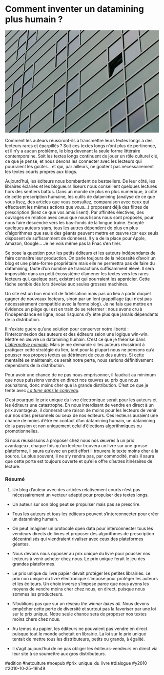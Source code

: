 # Comment inventer un datamining plus humain&nbsp;?

![](_i/4179232964_d81c0c85181.webp)

Comment les auteurs réussiront-ils à transmettre leurs textes longs à des lecteurs rares et éparpillés ? Soit ces textes longs n’ont plus de pertinence, et il n’y a aucun problème, le blog devenant la seule forme littéraire contemporaine. Soit les textes longs continuent de jouer un rôle culturel clé, ce que je pense, et nous devons les connecter avec les lecteurs qui pourraient les goûter… et qui, par ailleurs, ne goûtent pas nécessairement les textes courts propres aux blogs.

Aujourd’hui, les éditeurs nous bombardent de bestsellers. De leur côté, les libraires éclairés et les blogueurs liseurs nous conseillent quelques lectures hors des sentiers battus. Dans un monde de plus en plus numérique, à côté de cette prescription humaine, les outils de datamining (analyse de ce que vous lisez, des articles que vous consultez, comparaison avec ceux qui effectuent les mêmes actions que vous…) proposent déjà des filtres de prescription (lisez ce que vos amis lisent). Par affinités électives, des ouvrages en relation avec ceux que nous lisons nous sont proposés, pour nous faire descendre vers les bas-fonds de la longue traîne. Excepté quelques auteurs stars, tous les autres dépendent de plus en plus d’algorithmes que seuls des géants peuvent mettre en œuvre (car eux seuls disposent de suffisamment de données). Il y a de la place pour Apple, Amazon, Google… Je ne vois même pas la Fnac s’en tirer.

Se pose la question pour les petits éditeurs et les auteurs indépendants de faire connaître leur production. On parle toujours de la nécessité d’avoir un blog et une plate-forme propriétaire mais elle ne permettra pas de faire du datamining, faute d’un nombre de transactions suffisamment élevé. Il sera impossible dans un petit écosystème d’amener les textes vers les rares lecteurs qui, quelque part, existent et qui pourraient les apprécier. Cette tâche semble dès lors dévolue aux seules grosses machines.

Un site est un bon endroit de fidélisation mais pas un lieu à partir duquel gagner de nouveaux lecteurs, sinon par un lent grappillage (qui n’est pas nécessairement compatible avec la forme blog). Je ne fais que mettre en évidence un piège qui est en train de se refermer : nous avons cru à l’indépendance en ligne, nous risquons d’y être plus que jamais dépendants de la distribution.

Il n’existe guère qu’une solution pour conserver notre liberté : l’interconnexion des auteurs et des éditeurs selon une logique win-win. Mettre en œuvre un datamining humain. C’est ce que je théorise dans *[L’alternative nomade](../../books/alternative-nomade.md)*. Mais je me demande si les auteurs réussiront à pratiquer cette stratégie du lien, tant pour la plupart nous ne pensons qu’à pousser nos propres textes au détriment de ceux des autres. Si cette mentalité se maintenait, ce serait notre perte, nous serions définitivement dépendants de la distribution.

Pour avoir une chance de ne pas nous emprisonner, il faudrait au minimum que nous puissions vendre en direct nos œuvres au prix que nous souhaitons, donc moins cher que la grande distribution. C’est ce que je tente avec *[La tune dans le caniveau](../../page/tune-caniveau)*.

C’est pourquoi le prix unique du livre électronique serait pour les auteurs et les éditeurs une catastrophe. En nous interdisant de vendre en direct à un prix avantageux, il donnerait une raison de moins pour les lecteurs de venir sur nos sites personnels ou ceux de nos éditeurs. Ces lecteurs auraient une chance de moins d’être en contact d’un datamining humain, un datamining de la passion et non uniquement celui d’élections algorithmiques ou promotionnelles.

Si nous réussissons à proposer chez nous nos œuvres à un prix avantageux, chaque fois qu’un lecteur trouvera un livre sur une grosse plateforme, il saura qu’avec un petit effort il trouvera le texte moins cher à la source. Le plus souvent, il ne s’y rendra pas, par commodité, mais il saura que cette porte est toujours ouverte et qu’elle offre d’autres itinéraires de lecture.

### Résumé

1. Un blog d’auteur avec des articles relativement courts n’est pas nécessairement un vecteur adapté pour propulser des textes longs.

- Un auteur sur son blog peut se propulser mais pas se prescrire.

- Tous les auteurs et tous les éditeurs peuvent s’interconnecter pour créer un datamining humain.

- On peut imaginer un protocole open data pour interconnecter tous les vendeurs directs de livres et proposer des algorithmes de prescription décentralisés qui viendraient rivaliser avec ceux des plateformes géantes.

- Nous devons nous opposer au prix unique du livre pour pousser nos lecteurs à venir acheter chez nous. Le prix unique ferait le jeu des grandes plateformes.

- Le prix unique du livre papier devait protéger les petites librairies. Le prix non unique du livre électronique s’impose pour protéger les auteurs et les éditeurs. Un choix inverse s’impose parce que nous avons les moyens de vendre moins cher chez nous, en direct, puisque nous sommes les producteurs.

- N’oublions pas que sur un réseau *the winner takes all*. Nous devons empêcher cette perte de diversité et surtout pas la favoriser par une loi sur le prix unique. Notre seule chance sera de proposer nos textes moins chers chez nous.

- Au temps du papier, les éditeurs ne pouvaient pas vendre en direct puisque tout le monde achetait en librairie. La loi sur le prix unique tentait de mettre tous les distributeurs, petits ou grands, à égalité.

- Il s’agit aujourd’hui de ne pas obliger les éditeurs-vendeurs en direct via leur site à se soumettre aux gros distributeurs.


#edition #netculture #noepub #prix_unique_du_livre #dialogue #y2010 #2010-10-25-18h49
